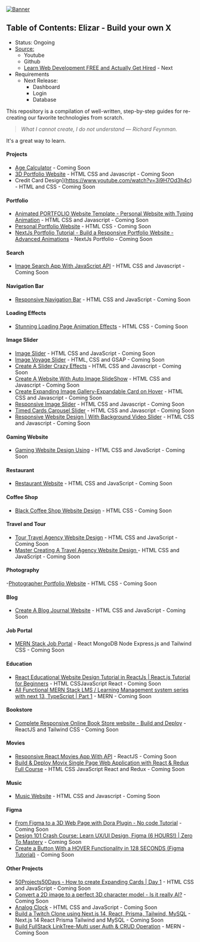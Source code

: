 [![Banner](https://codecrafters.io/images/byox-banner.gif)](https://codecrafters.io/github-banner)

## Table of Contents: Elizar - Build your own X
- Status: Ongoing
- [Source:](https://shadowsilver07.github.io/Elizar---Build-your-own-X/)
  - Youtube
  - Github
  - [Learn Web Development FREE and Actually Get Hired](youtube.com/watch?v=14-xBLhZ4AE) - Next
- Requirements
  - Next Release:
    - Dashboard
    - Login
    - Database


This repository is a compilation of well-written, step-by-step guides for re-creating our favorite technologies from scratch.

> _What I cannot create, I do not understand — Richard Feynman._

It's a great way to learn.

#### Projects
- [Age Calculator](https://www.youtube.com/watch?v=lBmnB_EqupU) - Coming Soon
- [3D Portfolio Website](https://www.youtube.com/watch?v=zrBVFGlnyA8) -  HTML CSS and Javascript - Coming Soon
- Credit Card Design](https://www.youtube.com/watch?v=3i9H7Od3h4c) - HTML and CSS - Coming Soon

#### Portfolio
- [Animated PORTFOLIO Website Template - Personal Website with Typing Animation](https://www.youtube.com/watch?v=YfmYUtGOaTg) -  HTML CSS and Javascript - Coming Soon
- [Personal Portfolio Website](https://www.youtube.com/watch?v=leiW9-1ONc4) - HTML CSS - Coming Soon
- [NextJs Portfolio Tutorial - Build a Responsive Portfolio Website - Advanced Animations](https://www.youtube.com/watch?v=Kb1f5bvF6f4) - NextJs Portfolio - Coming Soon

#### Search
- [Image Search App With JavaScript API](https://www.youtube.com/watch?v=oaliV2Dp7WQ) - HTML CSS and Javascript - Coming Soon

#### Navigation Bar
- [Responsive Navigation Bar](https://www.youtube.com/watch?v=U8smiWQ8Seg) - HTML CSS and JavaScript - Coming Soon

#### Loading Effects
- [Stunning Loading Page Animation Effects](https://www.youtube.com/watch?v=zoHzNEc9Peo) - HTML CSS - Coming Soon
  
#### Image Slider
- [Image Slider](https://www.youtube.com/watch?v=Y3s0_Vy6Uy0&t=738s) - HTML CSS and JavaScript - Coming Soon
- [Image Voyage Slider](https://www.youtube.com/watch?v=tl1xlnqHiYs) - HTML, CSS and GSAP - Coming Soon
- [Create A Slider Crazy Effects](https://www.youtube.com/watch?v=j7GG009J9uc) - HTML CSS and Javascript - Coming Soon
- [Create A Website With Auto Image SlideShow](https://www.youtube.com/watch?v=_ABKth7CMh0) - HTML CSS and Javascript - Coming Soon
- [Create Expanding Image Gallery-Expandable Card on Hover](https://www.youtube.com/watch?v=3w-2nIZPMOY) - HTML CSS and Javascript - Coming Soon
- [Responsive Image Slider](https://www.youtube.com/watch?v=iBcjzaOvE94) - HTML CSS and Javascript - Coming Soon
- [Timed Cards Carousel Slider](https://www.youtube.com/watch?v=A1E3sYUOQ5o) - HTML CSS and Javascript - Coming Soon
- [Responsive Website Design | With Background Video Slider](https://www.youtube.com/watch?v=ThaIBFd387A) - HTML CSS and Javascript - Coming Soon 
  
#### Gaming Website
- [Gaming Website Design Using](https://www.youtube.com/watch?v=aSAJZM40szc) - HTML CSS and JavaScript - Coming Soon

#### Restaurant
- [Restaurant Website](https://www.youtube.com/watch?v=CjVGp5kGHxA) - HTML CSS and JavaScript - Coming Soon

#### Coffee Shop
- [Black Coffee Shop Website Design](https://www.youtube.com/watch?v=Y0n1fr3PKzQ) - HTML CSS - Coming Soon
  
#### Travel and Tour
- [Tour Travel Agency Website Design](https://www.youtube.com/watch?v=koQE3Q3vtQ8) -  HTML CSS and JavaScript - Coming Soon
- [Master Creating A Travel Agency Website Design ](https://www.youtube.com/watch?v=NAoSgR7KhhI) - HTML CSS and JavaScript - Coming Soon

#### Photography
-[Photographer Portfolio Website](https://www.youtube.com/watch?v=HwD1G2TCO0k) - HTML CSS - Coming Soon 

#### Blog
- [Create A Blog Journal Website](https://www.youtube.com/watch?v=fW7tGwgnFlE) - HTML CSS and JavaScript - Coming Soon

#### Job Portal
- [MERN Stack Job Portal](https://www.youtube.com/watch?v=soeLKXaMZ6U) - React MongoDB Node Express.js and Tailwind CSS - Coming Soon

#### Education
- [React Educational Website Design Tutorial in ReactJs | React.js Tutorial for Beginners](https://www.youtube.com/watch?v=KkQATIXBY5w) -  HTML CSSJavaScript React - Coming Soon
- [All Functional MERN Stack LMS / Learning Management system series with next 13, TypeScript | Part 1](https://www.youtube.com/watch?v=kf6yyxMck8Y) - MERN - Coming Soon

#### Bookstore
- [Complete Responsive Online Book Store website - Build and Deploy](https://www.youtube.com/watch?v=d-XyhNQQWFw) - ReactJS and Tailwind CSS - Coming Soon

#### Movies
- [Responsive React Movies App With API](https://www.youtube.com/watch?v=ntYXj9W1Ez8) - ReactJS - Coming Soon
- [Build & Deploy Movix Single Page Web Application with React & Redux Full Course](https://www.youtube.com/watch?v=VLgVw2NEqCM) - HTML CSS JavaScript React and Redux - Coming Soon

#### Music
- [Music Website](https://www.youtube.com/watch?v=rxM7KzBZRfE) - HTML CSS and Javascript - Coming Soon

#### Figma
- [From Figma to a 3D Web Page with Dora Plugin - No code Tutorial](https://www.youtube.com/watch?v=slentvTk3gY&t=12s) - Coming Soon
- [Design 101 Crash Course: Learn UX/UI Design, Figma (6 HOURS!) | Zero To Mastery](https://www.youtube.com/watch?v=cKZEgtQUxlU) - Coming Soon
- [Create a Button With a HOVER Functionality in 128 SECONDS (Figma Tutorial)](https://www.youtube.com/watch?v=AHBEpMD2dZ0) - Coming Soon

#### Other Projects
- [50Projects50Days - How to create Expanding Cards | Day 1](https://www.youtube.com/watch?v=69FkUGpw3ok&list=PLX7mEGqtfnSqGdETTWURHZFWaRySSFJIz&index=3) - HTML CSS and JavaScript - Coming Soon
- [Convert a 2D image to a perfect 3D character model - Is it really AI?](https://www.youtube.com/watch?v=gJ8Lg3KYkbI) - Coming Soon
- [Analog Clock](https://www.youtube.com/watch?v=g_ticKFCOWU) - HTML CSS and JavaScript - Coming Soon
- [Build a Twitch Clone using Next.js 14, React, Prisma, Tailwind, MySQL](https://www.youtube.com/watch?v=a02JAryRPVU) - Next.js 14 React Prisma Tailwind and MySQL - Coming Soon
- [Build FullStack LinkTree-Multi user Auth & CRUD Operation](https://www.youtube.com/watch?v=m5xjlSib2ls) - MERN - Coming Soon
